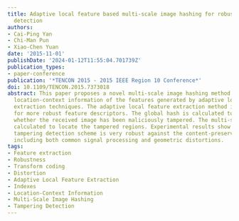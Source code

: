 ```yaml
---
title: Adaptive local feature based multi-scale image hashing for robust tampering
  detection
authors:
- Cai-Ping Yan
- Chi-Man Pun
- Xiao-Chen Yuan
date: '2015-11-01'
publishDate: '2024-01-12T11:55:04.701739Z'
publication_types:
- paper-conference
publication: '*TENCON 2015 - 2015 IEEE Region 10 Conference*'
doi: 10.1109/TENCON.2015.7373018
abstract: This paper proposes a novel multi-scale image hashing method by using the
  location-context information of the features generated by adaptive local feature
  extraction techniques. The adaptive local feature extraction method is proposed
  for more robust feature descriptors. The global hash is calculated to determine
  whether the received image has been maliciously tampered. The multi-scale hash is
  calculated to locate the tampered regions. Experimental results show that the proposed
  tampering detection scheme is very robust against the content-preserving attacks,
  including both common signal processing and geometric distortions.
tags:
- Feature extraction
- Robustness
- Transform coding
- Distortion
- Adaptive Local Feature Extraction
- Indexes
- Location-Context Information
- Multi-Scale Image Hashing
- Tampering Detection
---
```

